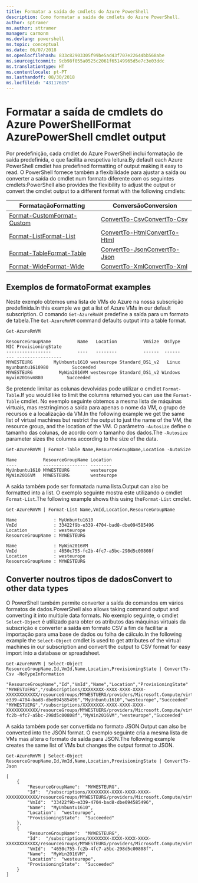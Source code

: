 ```yaml
---
title: Formatar a saída de cmdlets do Azure PowerShell
description: Como formatar a saída de cmdlets do Azure PowerShell.
author: sptramer
ms.author: sttramer
manager: carmonm
ms.devlang: powershell
ms.topic: conceptual
ms.date: 06/07/2018
ms.openlocfilehash: 833c82903305f99be5ad43f707e22644bb568abe
ms.sourcegitcommit: 9cb98f055a0525c2061f65149965d5e7c3e03ddc
ms.translationtype: HT
ms.contentlocale: pt-PT
ms.lasthandoff: 08/30/2018
ms.locfileid: "43117615"
---
```

# <a name="format-azurepowershell-cmdlet-output"></a><span data-ttu-id="63cd8-103">Formatar a saída de cmdlets do Azure PowerShell</span><span class="sxs-lookup"><span data-stu-id="63cd8-103">Format AzurePowerShell cmdlet output</span></span>

<span data-ttu-id="63cd8-104">Por predefinição, cada cmdlet do Azure PowerShell inclui formatação de saída predefinida, o que facilita a respetiva leitura.</span><span class="sxs-lookup"><span data-stu-id="63cd8-104">By default each Azure PowerShell cmdlet has predefined formatting of output making it easy to read.</span></span>  <span data-ttu-id="63cd8-105">O PowerShell fornece também a flexibilidade para ajustar a saída ou converter a saída do cmdlet num formato diferente com os seguintes cmdlets:</span><span class="sxs-lookup"><span data-stu-id="63cd8-105">PowerShell also provides the flexibility to adjust the output or convert the cmdlet output to a different format with the following cmdlets:</span></span>

| <span data-ttu-id="63cd8-106">Formatação</span><span class="sxs-lookup"><span data-stu-id="63cd8-106">Formatting</span></span>      | <span data-ttu-id="63cd8-107">Conversão</span><span class="sxs-lookup"><span data-stu-id="63cd8-107">Conversion</span></span>       |
|-----------------|------------------|
| [<span data-ttu-id="63cd8-108">Format-Custom</span><span class="sxs-lookup"><span data-stu-id="63cd8-108">Format-Custom</span></span>](/powershell/module/microsoft.powershell.utility/format-custom) | [<span data-ttu-id="63cd8-109">ConvertTo-Csv</span><span class="sxs-lookup"><span data-stu-id="63cd8-109">ConvertTo-Csv</span></span>](/powershell/module/microsoft.powershell.utility/convertto-csv)  |
| [<span data-ttu-id="63cd8-110">Format-List</span><span class="sxs-lookup"><span data-stu-id="63cd8-110">Format-List</span></span>](/powershell/module/microsoft.powershell.utility/format-list)   | [<span data-ttu-id="63cd8-111">ConvertTo-Html</span><span class="sxs-lookup"><span data-stu-id="63cd8-111">ConvertTo-Html</span></span>](/powershell/module/microsoft.powershell.utility/convertto-html) |
| [<span data-ttu-id="63cd8-112">Format-Table</span><span class="sxs-lookup"><span data-stu-id="63cd8-112">Format-Table</span></span>](/powershell/module/microsoft.powershell.utility/format-table)  | [<span data-ttu-id="63cd8-113">ConvertTo-Json</span><span class="sxs-lookup"><span data-stu-id="63cd8-113">ConvertTo-Json</span></span>](/powershell/module/microsoft.powershell.utility/convertto-json) |
| [<span data-ttu-id="63cd8-114">Format-Wide</span><span class="sxs-lookup"><span data-stu-id="63cd8-114">Format-Wide</span></span>](/powershell/module/microsoft.powershell.utility/format-wide)   | [<span data-ttu-id="63cd8-115">ConvertTo-Xml</span><span class="sxs-lookup"><span data-stu-id="63cd8-115">ConvertTo-Xml</span></span>](/powershell/module/microsoft.powershell.utility/convertto-xml)  |

## <a name="format-examples"></a><span data-ttu-id="63cd8-116">Exemplos de formato</span><span class="sxs-lookup"><span data-stu-id="63cd8-116">Format examples</span></span>

<span data-ttu-id="63cd8-117">Neste exemplo obtemos uma lista de VMs do Azure na nossa subscrição predefinida.</span><span class="sxs-lookup"><span data-stu-id="63cd8-117">In this example we get a list of Azure VMs in our default subscription.</span></span>  <span data-ttu-id="63cd8-118">O comando `Get-AzureRmVM` predefine a saída para um formato de tabela.</span><span class="sxs-lookup"><span data-stu-id="63cd8-118">The `Get-AzureRmVM` command defaults output into a table format.</span></span>

```azurepowershell-interactive
Get-AzureRmVM
```

```output
ResourceGroupName          Name   Location          VmSize  OsType              NIC ProvisioningState
-----------------          ----   --------          ------  ------              --- -----------------
MYWESTEURG        MyUnbuntu1610 westeurope Standard_DS1_v2   Linux myunbuntu1610980         Succeeded
MYWESTEURG          MyWin2016VM westeurope Standard_DS1_v2 Windows   mywin2016vm880         Succeeded
```

<span data-ttu-id="63cd8-119">Se pretende limitar as colunas devolvidas pode utilizar o cmdlet `Format-Table`.</span><span class="sxs-lookup"><span data-stu-id="63cd8-119">If you would like to limit the columns returned you can use the `Format-Table` cmdlet.</span></span> <span data-ttu-id="63cd8-120">No exemplo seguinte obtemos a mesma lista de máquinas virtuais, mas restringimos a saída para apenas o nome da VM, o grupo de recursos e a localização da VM.</span><span class="sxs-lookup"><span data-stu-id="63cd8-120">In the following example we get the same list of virtual machines but restrict the output to just the name of the VM, the resource group, and the location of the VM.</span></span>  <span data-ttu-id="63cd8-121">O parâmetro `-Autosize` define o tamanho das colunas, de acordo com o tamanho dos dados.</span><span class="sxs-lookup"><span data-stu-id="63cd8-121">The `-Autosize` parameter sizes the columns according to the size of the data.</span></span>

```azurepowershell-interactive
Get-AzureRmVM | Format-Table Name,ResourceGroupName,Location -AutoSize
```

```output
Name          ResourceGroupName Location
----          ----------------- --------
MyUnbuntu1610 MYWESTEURG        westeurope
MyWin2016VM   MYWESTEURG        westeurope
```

<span data-ttu-id="63cd8-122">A saída também pode ser formatada numa lista.</span><span class="sxs-lookup"><span data-stu-id="63cd8-122">Output can also be formatted into a list.</span></span> <span data-ttu-id="63cd8-123">O exemplo seguinte mostra este utilizando o cmdlet `Format-List`.</span><span class="sxs-lookup"><span data-stu-id="63cd8-123">The following example shows this using the`Format-List` cmdlet.</span></span>

```azurepowershell-interactive
Get-AzureRmVM | Format-List Name,VmId,Location,ResourceGroupName
```

```output
Name              : MyUnbuntu1610
VmId              : 33422f9b-e339-4704-bad8-dbe094585496
Location          : westeurope
ResourceGroupName : MYWESTEURG

Name              : MyWin2016VM
VmId              : 4650c755-fc2b-4fc7-a5bc-298d5c00808f
Location          : westeurope
ResourceGroupName : MYWESTEURG
```

## <a name="convert-to-other-data-types"></a><span data-ttu-id="63cd8-124">Converter noutros tipos de dados</span><span class="sxs-lookup"><span data-stu-id="63cd8-124">Convert to other data types</span></span>

<span data-ttu-id="63cd8-125">O PowerShell também permite converter a saída de comandos em vários formatos de dados.</span><span class="sxs-lookup"><span data-stu-id="63cd8-125">PowerShell also allows taking command output and converting it into multiple data formats.</span></span> <span data-ttu-id="63cd8-126">No exemplo seguinte, o cmdlet `Select-Object` é utilizado para obter os atributos das máquinas virtuais da subscrição e converter a saída em formato CSV a fim de facilitar a importação para uma base de dados ou folha de cálculo.</span><span class="sxs-lookup"><span data-stu-id="63cd8-126">In the following example the `Select-Object` cmdlet is used to get attributes of the virtual machines in our subscription and convert the output to CSV format for easy import into a database or spreadsheet.</span></span>

```azurepowershell-interactive
Get-AzureRmVM | Select-Object ResourceGroupName,Id,VmId,Name,Location,ProvisioningState | ConvertTo-Csv -NoTypeInformation
```

```output
"ResourceGroupName","Id","VmId","Name","Location","ProvisioningState"
"MYWESTUERG","/subscriptions/XXXXXXXX-XXXX-XXXX-XXXX-XXXXXXXXXXXX/resourceGroups/MYWESTUERG/providers/Microsoft.Compute/virtualMachines/MyUnbuntu1610","33422f9b-e339-4704-bad8-dbe094585496","MyUnbuntu1610","westeurope","Succeeded"
"MYWESTUERG","/subscriptions/XXXXXXXX-XXXX-XXXX-XXXX-XXXXXXXXXXXX/resourceGroups/MYWESTUERG/providers/Microsoft.Compute/virtualMachines/MyWin2016VM","4650c755-fc2b-4fc7-a5bc-298d5c00808f","MyWin2016VM","westeurope","Succeeded"
```

<span data-ttu-id="63cd8-127">A saída também pode ser convertida no formato JSON.</span><span class="sxs-lookup"><span data-stu-id="63cd8-127">Output can also be converted into the JSON format.</span></span>  <span data-ttu-id="63cd8-128">O exemplo seguinte cria a mesma lista de VMs mas altera o formato de saída para JSON.</span><span class="sxs-lookup"><span data-stu-id="63cd8-128">The following example creates the same list of VMs but changes the output format to JSON.</span></span>

```azurepowershell-interactive
Get-AzureRmVM | Select-Object ResourceGroupName,Id,VmId,Name,Location,ProvisioningState | ConvertTo-Json
```

```output
[
    {
        "ResourceGroupName":  "MYWESTEURG",
        "Id":  "/subscriptions/XXXXXXXX-XXXX-XXXX-XXXX-XXXXXXXXXXXX/resourceGroups/MYWESTEURG/providers/Microsoft.Compute/virtualMachines/MyUnbuntu1610",
        "VmId":  "33422f9b-e339-4704-bad8-dbe094585496",
        "Name":  "MyUnbuntu1610",
        "Location":  "westeurope",
        "ProvisioningState":  "Succeeded"
    },
    {
        "ResourceGroupName":  "MYWESTEURG",
        "Id":  "/subscriptions/XXXXXXXX-XXXX-XXXX-XXXX-XXXXXXXXXXXX/resourceGroups/MYWESTEURG/providers/Microsoft.Compute/virtualMachines/MyWin2016VM",
        "VmId":  "4650c755-fc2b-4fc7-a5bc-298d5c00808f",
        "Name":  "MyWin2016VM",
        "Location":  "westeurope",
        "ProvisioningState":  "Succeeded"
    }
]
```
